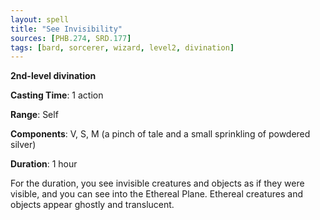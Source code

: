 ```yaml
---
layout: spell
title: "See Invisibility"
sources: [PHB.274, SRD.177]
tags: [bard, sorcerer, wizard, level2, divination]
---
```


**2nd-level divination**

**Casting Time**: 1 action

**Range**: Self

**Components**: V, S, M (a pinch of tale and a small sprinkling of powdered silver)

**Duration**: 1 hour

For the duration, you see invisible creatures and objects as if they were visible, and you can see into the Ethereal Plane. Ethereal creatures and objects appear ghostly and translucent.
